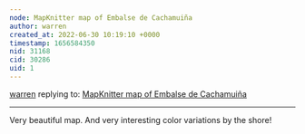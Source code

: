 ```yaml
---
node: MapKnitter map of Embalse de Cachamuiña
author: warren
created_at: 2022-06-30 10:19:10 +0000
timestamp: 1656584350
nid: 31168
cid: 30286
uid: 1
---
```




[warren](../profile/warren) replying to: [MapKnitter map of Embalse de Cachamuiña](../notes/xose/06-30-2022/mapknitter-map-of-embalse-de-cachamuina)

----
Very beautiful map. And very interesting color variations by the shore!